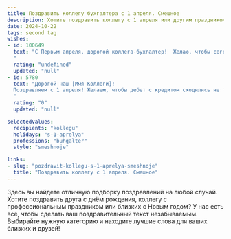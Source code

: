 ```yaml
---
title: Поздравить коллегу бухгалтера с 1 апреля. Смешное
description: Хотите поздравить коллегу с 1 апреля или другим праздником? Наш ИИ создаст незабываемое поздравление, а вы обязательно выделитесь среди других.  
date: 2024-10-22
tags: second tag
wishes:
- id: 100649
  text: "С Первым апреля, дорогой коллега-бухгалтер!  Желаю, чтобы сегодня все ваши дебиторы внезапно стали кредиторами, а все отчеты заполнились сами собой! Пусть баланс всегда сходится, а улыбка не сходит с лица, даже если  налоговая инспекция неожиданно окажется на пороге!  Главное – не теряйте чувства юмора, даже если  цифры начнут плясать перед глазами! 😉
  "
  rating: "undefined"
  updated: "null"
- id: 5780
  text: "Дорогой наш [Имя Коллеги]!
  Поздравляем с 1 апреля! Желаем, чтобы дебет с кредитом сходились не только в отчетах, но и в жизни, а внезапные проверки вызывали только легкий смех! Пусть твой баланс всегда будет положительным, а жизнь наполнена приятными сюрпризами, которые окажутся не первоапрельской шуткой!
  "
  rating: "0"
  updated: "null"

selectedValues:
  recipients: "kollegu"
  holidays: "s-1-aprelya"
  professions: "buhgalter"
  style: "smeshnoje"

links:
- slug: "pozdravit-kollegu-s-1-aprelya-smeshnoje"
  title: "Поздравить коллегу с 1 апреля. Смешное"
---
```


Здесь вы найдете отличную подборку поздравлений на любой случай. 
Хотите поздравить друга с днём рождения, коллегу с профессиональным праздником или близких с Новым годом? У нас есть всё, чтобы сделать ваш поздравительный текст незабываемым. Выбирайте нужную категорию и находите лучшие слова для ваших близких и друзей!

